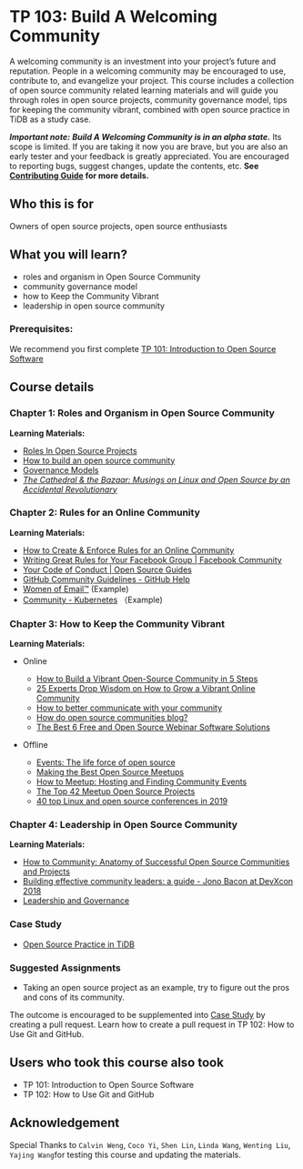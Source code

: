 # TP 103: Build A Welcoming Community

A welcoming community is an investment into your project’s future and reputation. People in a welcoming community may be encouraged to use, contribute to, and evangelize your project. This course includes a collection of open source community related learning materials and will guide you through roles in open source projects, community governance model, tips for keeping the community vibrant, combined with open source practice in TiDB as a study case.

***Important note:*** ***Build A Welcoming Community is in an alpha
state.*** Its scope is limited. If you are taking it now you
are brave, but you are also an early tester and your feedback is greatly
appreciated. You are encouraged to reporting bugs, suggest changes, update the contents, etc. **See [Contributing Guide](CONTRIBUTING.md) for more details.** 
## Who this is for

Owners of open source projects, open source enthusiasts

## What you will learn?

* roles and organism in Open Source Community
* community governance model
* how to Keep the Community Vibrant
* leadership in open source community

### Prerequisites:

We recommend you first complete [TP 101: Introduction to Open Source Software](./tp101-intro-to-oss.md)

## Course details

### Chapter 1: Roles and Organism in Open Source Community

**Learning Materials:**

* [Roles In Open Source Projects](http://oss-watch.ac.uk/resources/rolesinopensource)
* [How to build an open source community](http://oss-watch.ac.uk/resources/howtobuildcommunity)
* [Governance Models](http://oss-watch.ac.uk/resources/governancemodels)
* *[The Cathedral & the Bazaar: Musings on Linux and Open Source by an Accidental Revolutionary](https://www.goodreads.com/book/show/134825.The_Cathedral_the_Bazaar)*

### Chapter 2: Rules for an Online Community

**Learning Materials:**

* [How to Create & Enforce Rules for an Online Community](https://www.impactbnd.com/blog/how-to-create-enforce-rules-for-an-online-community)
* [Writing Great Rules for Your Facebook Group | Facebook Community](https://www.facebook.com/community/establishing-membership-and-rules/how-to-write-great-group-rules/)
* [Your Code of Conduct | Open Source Guides](https://opensource.guide/code-of-conduct/)
* [GitHub Community Guidelines - GitHub Help](https://help.github.com/en/github/site-policy/github-community-guidelines)
* [Women of Email™](https://www.facebook.com/groups/womenofemail/) (Example)
* [Community - Kubernetes](https://kubernetes.io/community/code-of-conduct/) （Example)

### Chapter 3: How to Keep the Community Vibrant

**Learning Materials:**

* Online 
	* [How to Build a Vibrant Open-Source Community in 5 Steps](https://adevait.com/blog/workplace/build-open-source-community)
	* [25 Experts Drop Wisdom on How to Grow a Vibrant Online Community](https://www.postplanner.com/expert-advice-how-to-grow-vibrant-online-community/)
	* [How to better communicate with your community](https://www.trainingjournal.com/articles/features/how-better-communicate-your-community)
	* [How do open source communities blog?](https://mast.informatik.uni-hamburg.de/wp-content/uploads/2013/01/How-do-open-source-communities-blog.pdf)
	* [The Best 6 Free and Open Source Webinar Software Solutions](https://www.goodfirms.co/blog/best-free-open-source-webinar-software-solutions)

* Offline
	* [Events: The life force of open source](https://www.redhat.com/en/blog/events-life-force-open-source)
	* [Making the Best Open Source Meetups](https://sourceforge.net/blog/making-best-open-source-meetups/)
	* [How to Meetup: Hosting and Finding Community Events](https://www.youtube.com/watch?v=SkwKOVCDGM8&list=PLlrxD0HtieHjdA53xa_-iR5KoKHXlVULP&index=23)
	* [The Top 42 Meetup Open Source Projects](https://awesomeopensource.com/projects/meetup)
	* [40 top Linux and open source conferences in 2019](https://opensource.com/article/18/12/top-2019-conferences)

### Chapter 4: Leadership in Open Source Community

**Learning Materials:**

* [How to Community: Anatomy of Successful Open Source Communities and Projects](https://www.youtube.com/watch?v=nGKSnMdBFsk)
* [Building effective community leaders: a guide - Jono Bacon at DevXcon 2018](https://www.youtube.com/watch?v=PHHt1I0x8VM)
* [Leadership and Governance](https://opensource.guide/leadership-and-governance/)

### Case Study

* [Open Source Practice in TiDB](https://pingcap-incubator.github.io/tidb-in-action/session5/chapter1/a-brief-history-of-tidb.html)

### Suggested Assignments

* Taking an open source project as an example, try to figure out the pros and cons of its community.

The outcome is encouraged to be supplemented into [Case Study](#case-study) by creating a pull request. Learn how to create a pull request in TP 102: How to Use Git and GitHub.

## Users who took this course also took

* TP 101: Introduction to Open Source Software
* TP 102: How to Use Git and GitHub

## Acknowledgement

Special Thanks to `Calvin Weng`, `Coco Yi`, `Shen Lin`, `Linda Wang`, `Wenting Liu`, `Yajing Wang`for testing this course and updating the materials.